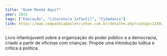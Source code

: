 ```yaml
---
title: "Quem Manda Aqui?"
year: 2015
tags: ["Educação", "Literatura Infantil", "Cidadania"]
link: https://www.companhiadasletrinhas.com.br/detalhe.php?codigo=12492
---
```


Livro infantojuvenil sobre a organização do poder público e a democracia, criado a partir de oficinas com crianças. Propõe uma introdução lúdica e crítica à política.